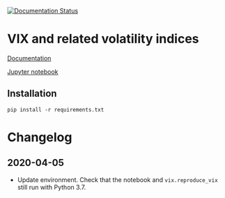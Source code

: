 [![Documentation Status](https://readthedocs.org/projects/vix/badge/?version=latest)](https://vix.readthedocs.io/en/latest/?badge=latest)

# VIX and related volatility indices

[Documentation](http://vix.readthedocs.org/en/latest/)

[Jupyter notebook](http://nbviewer.ipython.org/github/khrapovs/vix/blob/master/notebooks/Replicate_VIXwite.ipynb)

## Installation

```shell script
pip install -r requirements.txt
```

# Changelog

## 2020-04-05

- Update environment. Check that the notebook and `vix.reproduce_vix` still run with Python 3.7.
